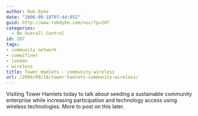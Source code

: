 ```yaml
---
author: Rob Dyke
date: "2006-09-18T07:44:05Z"
guid: http://www.robdyke.com/noc/?p=207
categories:
  - No Overall Control
id: 207
tags:
- community network
- comwifinet
- london
- wireless
title: Tower Hamlets - community wireless
url: /2006/09/18/tower-hamlets-community-wireless/
---
```

Visiting Tower Hamlets today to talk about seeding a sustainable community enterprise while increasing participation and technology access using wireless technologies. More to post on this later.